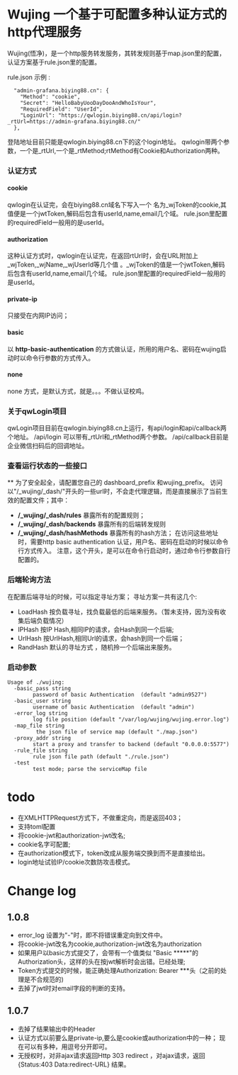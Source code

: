 # Wujing 一个基于可配置多种认证方式的http代理服务

Wujing(悟净)，是一个http服务转发服务，其转发规则基于map.json里的配置，认证方案基于rule.json里的配置。

rule.json 示例 :
```
  "admin-grafana.biying88.cn": {
    "Method": "cookie",
    "Secret": "HelloBabyUooDayDooAndWhoIsYour",
    "RequiredField": "UserId",
    "LoginUrl": "https://qwlogin.biying88.cn/api/login?_rtUrl=https://admin-grafana.biying88.cn/"
  },
```
登陆地址目前只能是qwlogin.biying88.cn下的这个login地址。
qwlogin带两个参数，一个是_rtUrl,一个是_rtMethod;rtMethod有Cookie和Authorization两种。

### 认证方式 

#### cookie
qwlogin在认证完，会在biying88.cn域名下写入一个 名为_wjToken的cookie,其值便是一个jwtToken,解码后包含有userId,name,email几个域。
rule.json里配置的requiredField一般用的是userId。
#### authorization
这种认证方式时，qwlogin在认证完，在返回rtUrl时，会在URL附加上_wjToken,_wjName,_wjUserId等几个值 。_wjToken的值是一个jwtToken,解码后包含有userId,name,email几个域。
rule.json里配置的requiredField一般用的是userId。
#### private-ip
只接受在内网IP访问；
#### basic
以 **http-basic-authentication** 的方式做认证，所用的用户名、密码在wujing启动时以命令行参数的方式传入。
	
#### none
none 方式，是默认方式，就是。。。不做认证校鸡。

### 关于qwLogin项目
qwLogin项目目前在qwlogin.biying88.cn上运行，有api/login和api/callback两个地址。
/api/login 可以带有_rtUrl和_rtMethod两个参数。
/api/callback目前是企业微信扫码后的回调地址。


### 查看运行状态的一些接口
** 为了安全起全，请配置您自己的 dashboard_prefix 和wujing_prefix。
访问以"/_wujing/_dash/"开头的一些url时，不会走代理逻辑，而是直接展示了当前生效的配置文件；其中：
- **/_wujing/_dash/rules** 暴露所有的配置规则；
- **/_wujing/_dash/backends** 暴露所有的后端转发规则
- **/_wujing/_dash/hashMethods** 暴露所有的hash方法；
在访问这些地址时，需要http basic authentication 认证，用户名、密码在启动的时候以命令行方式传入。
注意，这个开头，是可以在命令行启动时，通过命令行参数自行配置的。

### 后端轮询方法
在配置后端寻址的时候，可以指定寻址方案；
寻址方案一共有这几个:
- LoadHash 按负载寻址，找负载最低的后端来服务。（暂未支持，因为没有收集后端负载情况）
- IPHash 按IP Hash,相同IP的请求，会Hash到同一个后端;
- UrlHash 按UrlHash,相同Url的请求，会hash到同一个后端；
- RandHash 默认的寻址方式 ，随机拎一个后端出来服务。

### 启动参数

```
Usage of ./wujing:
  -basic_pass string
    	password of basic Authentication  (default "admin9527")
  -basic_user string
    	username of basic Authentication  (default "admin")
  -error_log string
    	log file position (default "/var/log/wujing/wujing.error.log")
  -map_file string
    	 the json file of service map (default "./map.json")
  -proxy_addr string
    	start a proxy and transfer to backend (default "0.0.0.0:5577")
  -rule_file string
    	rule json file path (default "./rule.json")
  -test
    	test mode; parse the serviceMap file
```

# todo
- 在XMLHTTPRequest方式下，不做重定向，而是返回403；
- 支持toml配置
- 将cookie-jwt和authorization-jwt改名;
- cookie名字可配置;
- 在authorization模式下，token改成从服务端交换到而不是直接给出。
- login地址试验IP/cookie次数防攻击模式。 

# Change log

## 1.0.8
- error_log 设置为"-"时，即不将错误重定向到文件中。
- 将cookie-jwt改名为cookie,authorization-jwt改名为authorization
- 如果用户以basic方式提交了，会带有一个值类似 "Basic *****"的Authorization头，这样的头在按jwt解析时会出错。已经处理;
- Token方式提交的时候，能正确处理Authorization: Bearer ***头（之前的处理是不合规范的)
- 去掉了jwt时对email字段的判断的支持。

## 1.0.7
- 去掉了结果输出中的Header
- 认证方式以前要么是private-ip,要么是cookie或authorization中的一种；
现在可以有多种，用逗号分开即可。
- 无授权时，对非ajax请求返回Http 303 redirect ，对ajax请求，返回 {Status:403 Data:redirect-URL} 结果。